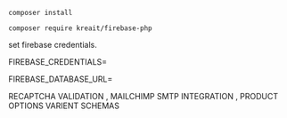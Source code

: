 ``` composer install ```

``` composer require kreait/firebase-php ```

set firebase credentials.

FIREBASE_CREDENTIALS=

FIREBASE_DATABASE_URL=


RECAPTCHA VALIDATION , MAILCHIMP SMTP INTEGRATION , PRODUCT OPTIONS VARIENT SCHEMAS
